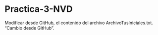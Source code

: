 # Practica-3-NVD
Modificar desde GitHub, el contenido del archivo ArchivoTusIniciales.txt.
“Cambio desde GitHub”.
